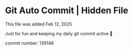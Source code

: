 # Git Auto Commit | Hidden File

This file was added Feb 12, 2025

Just for fun and keeping my daily git commit active 🤪

commit number: 139148

